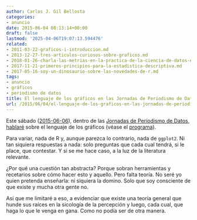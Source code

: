 ```yaml
---
author: Carlos J. Gil Bellosta
categories:
- anuncio
date: 2015-06-04 08:13:14+00:00
draft: false
lastmod: '2025-04-06T19:07:13.594476'
related:
- 2011-03-22-graficos-i-introduccion.md
- 2013-12-27-tres-articulos-curiosos-sobre-graficos.md
- 2018-01-26-charla-las-metrias-en-la-practica-de-la-ciencia-de-datos-el-papel-de-la-teoria.md
- 2017-11-21-primeros-principios-para-la-estadistica-descriptiva.md
- 2017-05-16-soy-un-dinosaurio-sobre-las-novedades-de-r.md
tags:
- anuncio
- gráficos
- periodismo de datos
title: El lenguaje de los gráficos en las Jornadas de Periodismo de Datos
url: /2015/06/04/el-lenguaje-de-los-graficos-en-las-jornadas-de-periodismo-de-datos/
---
```


Este sábado ([2015-06-06](http://en.wikipedia.org/wiki/ISO_8601)), dentro de las [Jornadas de Periodismo de Datos, hablaré](http://periodismodatos.okfn.es/) sobre el lenguaje de los gráficos (véase el [programa](http://periodismodatos.okfn.es/programa-jpd15/)).

Para variar, nada de R y, aunque parezca lo contrario, nada de `ggplot2`. Ni tan siquiera respuestas a nada: solo preguntas que cada cual tendrá, si le place, que contestar. Y si se me hace caso, a la luz de la literatura relevante.

¿Por qué una cuestión tan abstracta? Porque sobran herramientas y recetarios sobre cómo hacer esto y aquello. Pero falta teoría. No seré yo quien pretenda enseñarla: ni siquiera la domino. Solo que soy consciente de que existe y mucha otra gente no.

Así que me limitaré a eso, a evidenciar que existe una teoría general que hunde sus raíces en la sicología de la percepción y luego, cada cual, que haga lo que le venga en gana. Como no podía ser de otra manera.